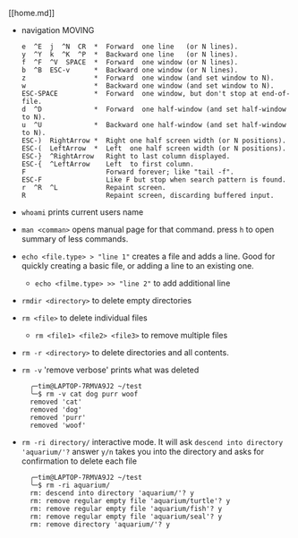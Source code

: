 [[home.md]]

- navigation MOVING

      e  ^E  j  ^N  CR  *  Forward  one line   (or N lines).
      y  ^Y  k  ^K  ^P  *  Backward one line   (or N lines).
      f  ^F  ^V  SPACE  *  Forward  one window (or N lines).
      b  ^B  ESC-v      *  Backward one window (or N lines).
      z                 *  Forward  one window (and set window to N).
      w                 *  Backward one window (and set window to N).
      ESC-SPACE         *  Forward  one window, but don't stop at end-of-file.
      d  ^D             *  Forward  one half-window (and set half-window to N).
      u  ^U             *  Backward one half-window (and set half-window to N).
      ESC-)  RightArrow *  Right one half screen width (or N positions).
      ESC-(  LeftArrow  *  Left  one half screen width (or N positions).
      ESC-}  ^RightArrow   Right to last column displayed.
      ESC-{  ^LeftArrow    Left  to first column.
      F                    Forward forever; like "tail -f".
      ESC-F                Like F but stop when search pattern is found.
      r  ^R  ^L            Repaint screen.
      R                    Repaint screen, discarding buffered input.

- `whoami` prints current users name

- `man <comman>` opens manual page for that command. press `h` to open summary of less commands.

- `echo <file.type> > "line 1"` creates a file and adds a line. Good for quickly creating a basic file, or adding a line to an existing one.

  - `echo <filme.type> >> "line 2"` to add additional line

- `rmdir <directory>` to delete empty directories
- `rm <file>` to delete individual files
  - `rm <file1> <file2> <file3>` to remove multiple files
- `rm -r <directory>` to delete directories and all contents.
- `rm -v` 'remove verbose' prints what was deleted

        ╭─tim@LAPTOP-7RMVA9J2 ~/test
        ╰─$ rm -v cat dog purr woof
        removed 'cat'
        removed 'dog'
        removed 'purr'
        removed 'woof'

- `rm -ri directory/` interactive mode. It will ask `descend into directory 'aquarium/'?` answer `y/n` takes you into the directory and asks for confirmation to delete each file

        ╭─tim@LAPTOP-7RMVA9J2 ~/test
        ╰─$ rm -ri aquarium/
        rm: descend into directory 'aquarium/'? y
        rm: remove regular empty file 'aquarium/turtle'? y
        rm: remove regular empty file 'aquarium/fish'? y
        rm: remove regular empty file 'aquarium/seal'? y
        rm: remove directory 'aquarium/'? y
